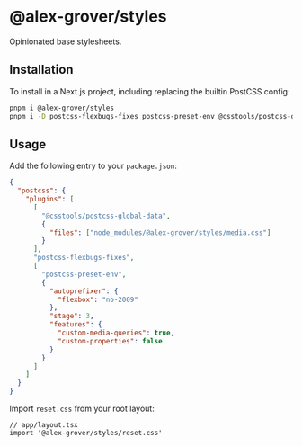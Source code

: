 # @alex-grover/styles

Opinionated base stylesheets.

## Installation

To install in a Next.js project, including replacing the builtin PostCSS config:

```sh
pnpm i @alex-grover/styles
pnpm i -D postcss-flexbugs-fixes postcss-preset-env @csstools/postcss-global-data
```

## Usage

Add the following entry to your `package.json`:

```json
{
  "postcss": {
    "plugins": [
      [
        "@csstools/postcss-global-data",
        {
          "files": ["node_modules/@alex-grover/styles/media.css"]
        }
      ],
      "postcss-flexbugs-fixes",
      [
        "postcss-preset-env",
        {
          "autoprefixer": {
            "flexbox": "no-2009"
          },
          "stage": 3,
          "features": {
            "custom-media-queries": true,
            "custom-properties": false
          }
        }
      ]
    ]
  }
}
```

Import `reset.css` from your root layout:

```tsx
// app/layout.tsx
import '@alex-grover/styles/reset.css'
```
